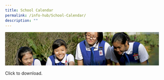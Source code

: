 ```yaml
---
title: School Calendar
permalink: /info-hub/School-Calendar/
description: ""
---
```

![](/images/Learning-@-St-Nicks_v2.jpg)

Click to download.